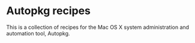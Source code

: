 # Autopkg recipes

This is a collection of recipes for the Mac OS X system administration and automation tool, Autopkg.
